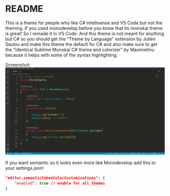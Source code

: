 # README

This is a theme for people who like C# intellisense and VS Code but not the theming. If you used monodevelop before you know that its monokai theme is great! So I remade it in VS Code. And this theme is not meant for anything but C# so you should get the "Theme by Language" extension by Julien Saulou and make this theme the default for C# and also make sure to get the "Identical Sublime Monokai C# theme and colorizer" by Maximetinu because it helps with some of the syntax highlighting.

Screenshot:
<img src="https://github.com/def-SpaceWar/monodevelop-monokai/raw/master/screenshot.png"/>

If you want semantic so it looks even more like Monodevelop add this to your settings.json!

```json
"editor.semanticTokenColorCustomizations": {
    "enabled": true // enable for all themes
}
```
